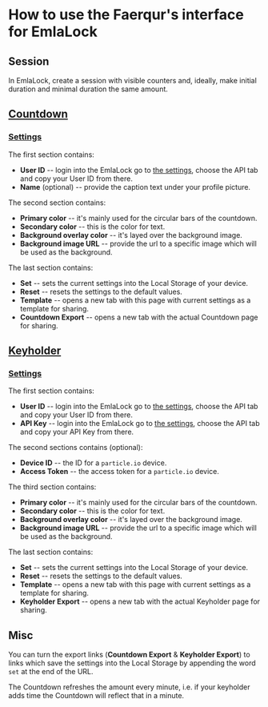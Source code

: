 # How to use the Faerqur's interface for EmlaLock

## Session

In EmlaLock, create a session with visible counters and, ideally, make initial duration and minimal duration the same amount.

## [Countdown](https://faerqur.github.io/EmlaLock-Controls/v1/Countdown.html)

### [Settings](https://faerqur.github.io/EmlaLock-Controls/v1/Countdown-Settings.html)

The first section contains:

* **User ID** -- login into the EmlaLock go to [the settings](https://emlalock.com/#/settings), choose the API tab and copy your User ID from there.
* **Name** (optional) -- provide the caption text under your profile picture.

The second section contains:

* **Primary color** -- it's mainly used for the circular bars of the countdown.
* **Secondary color** -- this is the color for text.
* **Background overlay color** -- it's layed over the background image.
* **Background image URL** -- provide the url to a specific image which will be used as the background.

The last section contains:

* **Set** -- sets the current settings into the Local Storage of your device.
* **Reset** -- resets the settings to the default values.
* **Template** -- opens a new tab with this page with current settings as a template for sharing.
* **Countdown Export** -- opens a new tab with the actual Countdown page for sharing.

## [Keyholder](https://faerqur.github.io/EmlaLock-Controls/v1/Keyholder.html)

### [Settings](https://faerqur.github.io/EmlaLock-Controls/v1/Keyholder-Settings.html)


The first section contains:

* **User ID** -- login into the EmlaLock go to [the settings](https://emlalock.com/#/settings), choose the API tab and copy your User ID from there.
* **API Key** -- login into the EmlaLock go to [the settings](https://emlalock.com/#/settings), choose the API tab and copy your API Key from there.

The second sections contains (optional):

* **Device ID** -- the ID for a `particle.io` device.
* **Access Token** -- the access token for a `particle.io` device.

The third section contains:

* **Primary color** -- it's mainly used for the circular bars of the countdown.
* **Secondary color** -- this is the color for text.
* **Background overlay color** -- it's layed over the background image.
* **Background image URL** -- provide the url to a specific image which will be used as the background.

The last section contains:

* **Set** -- sets the current settings into the Local Storage of your device.
* **Reset** -- resets the settings to the default values.
* **Template** -- opens a new tab with this page with current settings as a template for sharing.
* **Keyholder Export** -- opens a new tab with the actual Keyholder page for sharing.

## Misc

You can turn the export links (**Countdown Export** & **Keyholder Export**) to links which save the settings into the Local Storage by appending the word `set` at the end of the URL.

The Countdown refreshes the amount every minute, i.e. if your keyholder adds time the Countdown will reflect that in a minute.

